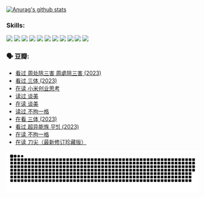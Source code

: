 
[![Anurag's github stats](https://github-readme-stats.vercel.app/api?username=w940853815)](https://github.com/anuraghazra/github-readme-stats)

### Skills:

<code><img height="32" src="https://cdn.jsdelivr.net/npm/simple-icons@v5/icons/python.svg"></code>
<code><img height="32" src="https://cdn.jsdelivr.net/npm/simple-icons@v5/icons/javascript.svg"></code>
<code><img height="32" src="https://cdn.jsdelivr.net/npm/simple-icons@v5/icons/django.svg"></code>
<code><img height="32" src="https://cdn.jsdelivr.net/npm/simple-icons@v5/icons/flask.svg"></code>
<code><img height="32" src="https://cdn.jsdelivr.net/npm/simple-icons@v5/icons/vuetify.svg"></code>
<code><img height="32" src="https://cdn.jsdelivr.net/npm/simple-icons@v5/icons/git.svg"></code>
<code><img height="32" src="https://cdn.jsdelivr.net/npm/simple-icons@v5/icons/docker.svg"></code>
<code><img height="32" src="https://cdn.jsdelivr.net/npm/simple-icons@v5/icons/postgresql.svg"></code>
<code><img height="32" src="https://cdn.jsdelivr.net/npm/simple-icons@v5/icons/elasticsearch.svg"></code>
<code><img height="32" src="https://cdn.jsdelivr.net/npm/simple-icons@v5/icons/macos.svg"></code>
<code><img height="32" src="https://cdn.jsdelivr.net/npm/simple-icons@v5/icons/linux.svg"></code>

### 🗣 豆瓣:

<!-- DOUBAN-ACTIVITIES:START -->
- [看过 周处除三害 周處除三害‎ (2023)](https://www.douban.com/people/136069238/status/4575646701/?_i=13291325)
- [看过 三体‎ (2023)](https://www.douban.com/people/136069238/status/4574263039/?_i=13291325)
- [在读 小米创业思考](https://www.douban.com/people/136069238/status/4572047905/?_i=13291325)
- [读过 谈美](https://www.douban.com/people/136069238/status/4572047629/?_i=13291325)
- [在读 谈美](https://www.douban.com/people/136069238/status/4560861771/?_i=13291325)
- [读过 不拘一格](https://www.douban.com/people/136069238/status/4560861445/?_i=13291325)
- [在看 三体‎ (2023)](https://www.douban.com/people/136069238/status/4558185093/?_i=13291325)
- [看过 超异能族 무빙‎ (2023)](https://www.douban.com/people/136069238/status/4556824186/?_i=13291325)
- [在读 不拘一格](https://www.douban.com/people/136069238/status/4541712161/?_i=13291325)
- [在读 刀尖（最新修订珍藏版）](https://www.douban.com/people/136069238/status/4541711339/?_i=13291325)
<!-- DOUBAN-ACTIVITIES:END -->


![Snake animation](https://raw.githubusercontent.com/w940853815/w940853815/output/github-contribution-grid-snake.svg)

<!--
**w940853815/w940853815** is a ✨ _special_ ✨ repository because its `README.md` (this file) appears on your GitHub profile.

Here are some ideas to get you started:

- 🔭 I’m currently working on ...
- 🌱 I’m currently learning ...
- 👯 I’m looking to collaborate on ...
- 🤔 I’m looking for help with ...
- 💬 Ask me about ...
- 📫 How to reach me: ...
- 😄 Pronouns: ...
- ⚡ Fun fact: ...
-->
